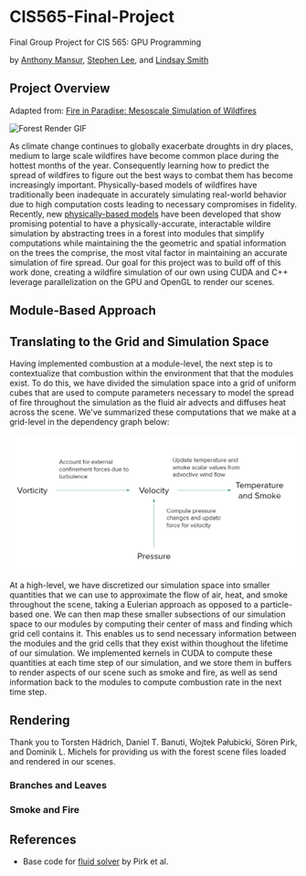 # CIS565-Final-Project
Final Group Project for CIS 565: GPU Programming

by [Anthony Mansur](), [Stephen Lee](), and [Lindsay Smith]()

## Project Overview
Adapted from: [Fire in Paradise: Mesoscale Simulation of Wildfires](http://computationalsciences.org/publications/haedrich-2021-wildfires/haedrich-2021-wildfires.pdf)

![Forest Render GIF](images/basic-wildfire-demo-part1.gif)

As climate change continues to globally exacerbate droughts in dry places, medium to large scale wildfires have become common place during the hottest months of the year. Consequently learning how to predict the spread of wildfires to figure out the best ways to combat them has become increasingly important. Physically-based models of wildfires have traditionally been inadequate in accurately simulating real-world behavior due to high computation costs leading to necessary compromises in fidelity. Recently, new [physically-based models](http://computationalsciences.org/publications/haedrich-2021-wildfires/haedrich-2021-wildfires.pdf) have been developed that show promising potential to have a physically-accurate, interactable wildire simulation by abstracting trees in a forest into modules that simplify computations while maintaining the the geometric and spatial information on the trees the comprise, the most vital factor in maintaining an accurate simulation of fire spread. Our goal for this project was to build off of this work done, creating a wildfire simulation of our own using CUDA and C++ leverage parallelization on the GPU and OpenGL to render our scenes.

## Module-Based Approach

## Translating to the Grid and Simulation Space
Having implemented combustion at a module-level, the next step is to contextualize that combustion within the environment that that the modules exist. To do this, we have divided the simulation space into a grid of uniform cubes that are used to compute parameters necessary to model the spread of fire throughout the simulation as the fluid air advects and diffuses heat across the scene. We've summarized these computations that we make at a grid-level in the dependency graph below:

![Fluid overview](images/fluid-overview.PNG)

At a high-level, we have discretized our simulation space into smaller quantities that we can use to approximate the flow of air, heat, and smoke throughout the scene, taking a Eulerian approach as opposed to a particle-based one. We can then map these smaller subsections of our simulation space to our modules by computing their center of mass and finding which grid cell contains it. This enables us to send necessary information between the modules and the grid cells that they exist within thoughout the lifetime of our simulation. We implemented kernels in CUDA to compute these quantities at each time step of our simulation, and we store them in buffers to render aspects of our scene such as smoke and fire, as well as send information back to the modules to compute combustion rate in the next time step.

## Rendering
Thank you to Torsten Hädrich, Daniel T. Banuti, Wojtek Pałubicki, Sören Pirk, and Dominik L. Michels for providing us with the forest scene files loaded and rendered in our scenes.
### Branches and Leaves
### Smoke and Fire
## References
* Base code for [fluid solver](https://github.com/art049/InteractiveWoodCombustion) by Pirk et al.